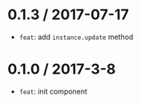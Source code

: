 0.1.3 / 2017-07-17
=================
* `feat`: add `instance.update` method

0.1.0 / 2017-3-8
==================
* `feat`: init component